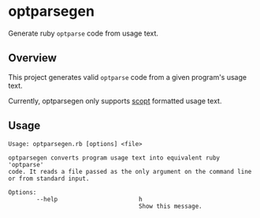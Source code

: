 # optparsegen

Generate ruby `optparse` code from usage text.

## Overview

This project generates valid `optparse` code from a given program's usage text.

Currently, optparsegen only supports [scopt](https://github.com/scopt/scopt) formatted usage text.


## Usage

```
Usage: optparsegen.rb [options] <file>

optparsegen converts program usage text into equivalent ruby 'optparse'
code. It reads a file passed as the only argument on the command line
or from standard input.

Options:
        --help                       h
                                     Show this message.
```